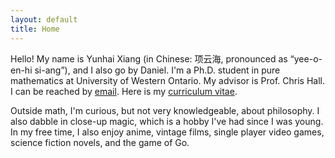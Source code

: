 ```yaml
---
layout: default
title: Home
---
```



Hello! My name is Yunhai Xiang (in Chinese: 项云海, pronounced as “yee-o-en-hi si-ang”), and I also go by Daniel. I'm a Ph.D. student in pure mathematics at University of Western Ontario. My advisor is Prof. Chris Hall. I can be reached by [email](mailto:yxiang72@uwo.ca). Here is my [curriculum vitae](assets/CV.pdf).

<!---I have a math blog called [_The Singularity_](https://thesingularity.me){:target="_blank"}. -->

Outside math, I'm curious, but not very knowledgeable, about philosophy. I also dabble in close-up magic, which is a hobby I've had since I was young. In my free time, I also enjoy anime, vintage films, single player video games, science fiction novels, and the game of Go.